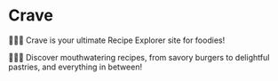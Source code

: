 # Crave
🍔🍕🥗 Crave is your ultimate Recipe Explorer site for foodies! 

🍨🍩🍱 Discover mouthwatering recipes, from savory burgers to delightful pastries, and everything in between! 



